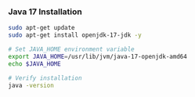 ### Java 17 Installation

```bash
sudo apt-get update
sudo apt-get install openjdk-17-jdk -y

# Set JAVA_HOME environment variable
export JAVA_HOME=/usr/lib/jvm/java-17-openjdk-amd64
echo $JAVA_HOME

# Verify installation
java -version
```
